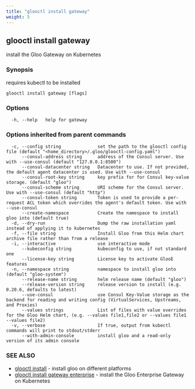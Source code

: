 ```yaml
---
title: "glooctl install gateway"
weight: 5
---
```

## glooctl install gateway

install the Gloo Gateway on Kubernetes

### Synopsis

requires kubectl to be installed

```
glooctl install gateway [flags]
```

### Options

```
  -h, --help   help for gateway
```

### Options inherited from parent commands

```
  -c, --config string              set the path to the glooctl config file (default "<home_directory>/.gloo/glooctl-config.yaml")
      --consul-address string      address of the Consul server. Use with --use-consul (default "127.0.0.1:8500")
      --consul-datacenter string   Datacenter to use. If not provided, the default agent datacenter is used. Use with --use-consul
      --consul-root-key string     key prefix for for Consul key-value storage. (default "gloo")
      --consul-scheme string       URI scheme for the Consul server. Use with --use-consul (default "http")
      --consul-token string        Token is used to provide a per-request ACL token which overrides the agent's default token. Use with --use-consul
      --create-namespace           Create the namespace to install gloo into (default true)
  -d, --dry-run                    Dump the raw installation yaml instead of applying it to kubernetes
  -f, --file string                Install Gloo from this Helm chart archive file rather than from a release
  -i, --interactive                use interactive mode
      --kubeconfig string          kubeconfig to use, if not standard one
      --license-key string         License key to activate GlooE features
  -n, --namespace string           namespace to install gloo into (default "gloo-system")
      --release-name string        helm release name (default "gloo")
      --release-version string     release version to install (e.g. 0.20.6, defaults to latest)
      --use-consul                 use Consul Key-Value storage as the backend for reading and writing config (VirtualServices, Upstreams, and Proxies)
      --values strings             List of files with value overrides for the Gloo Helm chart, (e.g. --values file1,file2 or --values file1 --values file2)
  -v, --verbose                    If true, output from kubectl commands will print to stdout/stderr
      --with-admin-console         install gloo and a read-only version of its admin console
```

### SEE ALSO

* [glooctl install](../glooctl_install)	 - install gloo on different platforms
* [glooctl install gateway enterprise](../glooctl_install_gateway_enterprise)	 - install the Gloo Enterprise Gateway on Kubernetes

